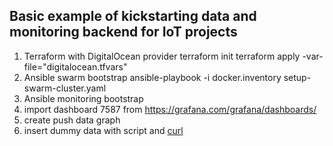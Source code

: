 ## Basic example of kickstarting data and monitoring backend for IoT projects

  1. Terraform with DigitalOcean provider
    terraform init
    terraform apply -var-file="digitalocean.tfvars"
  2. Ansible swarm bootstrap
    ansible-playbook -i docker.inventory setup-swarm-cluster.yaml
  3. Ansible monitoring bootstrap
  4. import dashboard 7587 from https://grafana.com/grafana/dashboards/
  5. create push data graph
  6. insert dummy data with script and [curl](https://github.com/prometheus/pushgateway/blob/master/README.md)
    
